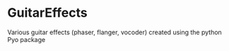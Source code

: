 # GuitarEffects
Various guitar effects (phaser, flanger, vocoder) created using the python Pyo package
